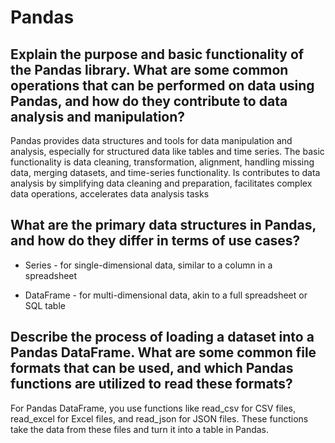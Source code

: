 # Pandas

## Explain the purpose and basic functionality of the Pandas library. What are some common operations that can be performed on data using Pandas, and how do they contribute to data analysis and manipulation?

Pandas provides data structures and tools for data manipulation and analysis, especially for structured data like tables and time series. The basic functionality is data cleaning, transformation, alignment, handling missing data, merging datasets, and time-series functionality. Is contributes to data analysis by simplifying data cleaning and preparation, facilitates complex data operations, accelerates data analysis tasks

## What are the primary data structures in Pandas, and how do they differ in terms of use cases?

- Series - for single-dimensional data, similar to a column in a spreadsheet

- DataFrame - for multi-dimensional data, akin to a full spreadsheet or SQL table

## Describe the process of loading a dataset into a Pandas DataFrame. What are some common file formats that can be used, and which Pandas functions are utilized to read these formats?

For Pandas DataFrame, you use functions like read_csv for CSV files, read_excel for Excel files, and read_json for JSON files. These functions take the data from these files and turn it into a table in Pandas.

